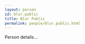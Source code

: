```yaml
---
layout: person
id: blur.public
title: Blur Public
permalink: people/blur.public.html
---
```


Person details...